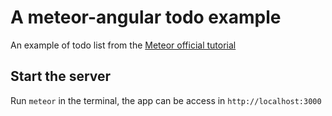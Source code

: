 # A meteor-angular todo example
An example of todo list from the [Meteor official tutorial](https://www.meteor.com/tutorials/angular/creating-an-app)

## Start the server
Run `meteor` in the terminal, the app can be access in `http://localhost:3000`
